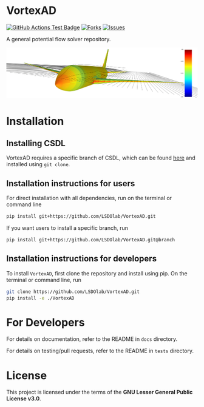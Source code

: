 # VortexAD

<!---
[![Python](https://img.shields.io/pypi/pyversions/VortexAD)](https://img.shields.io/pypi/pyversions/VortexAD)
[![Pypi](https://img.shields.io/pypi/v/VortexAD)](https://pypi.org/project/VortexAD/)
[![Coveralls Badge][13]][14]
[![PyPI version][10]][11]
[![PyPI Monthly Downloads][12]][11]
-->

[![GitHub Actions Test Badge](https://github.com/LSDOlab/VortexAD/actions/workflows/actions.yml/badge.svg)](https://github.com/VortexAD/VortexAD/actions)
[![Forks](https://img.shields.io/github/forks/LSDOlab/VortexAD.svg)](https://github.com/LSDOlab/VortexAD/network)
[![Issues](https://img.shields.io/github/issues/LSDOlab/VortexAD.svg)](https://github.com/LSDOlab/VortexAD/issues)

A general potential flow solver repository.

![777_Cp_streamlines](/docs/src/images/777_Cp_streamlines.png "Title displayed")

<!-- A template repository for LSDOlab projects

This repository serves as a template for all LSDOlab projects with regard to documentation, testing and hosting of open-source code.
Note that template users need to edit the README badge definitions for their respective packages.

*README.md file contains high-level information about your package: it's purpose, high-level instructions for installation and usage.* -->

# Installation

## Installing CSDL
VortexAD requires a specific branch of CSDL, which can be found [here](https://github.com/LSDOlab/CSDL_alpha/tree/dev_custom) and installed using `git clone`. 
<!-- It can also be installed by running the command -->
<!-- ```sh -->
<!-- pip install git+https://github.com/LSDOlab/CSDL_alpha/tree/dev_custom -->
<!-- ``` -->


## Installation instructions for users
For direct installation with all dependencies, run on the terminal or command line
```sh
pip install git+https://github.com/LSDOlab/VortexAD.git
```
If you want users to install a specific branch, run
```sh
pip install git+https://github.com/LSDOlab/VortexAD.git@branch
```

<!-- **Enabled by**: `packages=find_packages()` in the `setup.py` file. -->

## Installation instructions for developers
To install `VortexAD`, first clone the repository and install using pip.
On the terminal or command line, run
```sh
git clone https://github.com/LSDOlab/VortexAD.git
pip install -e ./VortexAD
```

# For Developers
For details on documentation, refer to the README in `docs` directory.

For details on testing/pull requests, refer to the README in `tests` directory.

# License
This project is licensed under the terms of the **GNU Lesser General Public License v3.0**.
